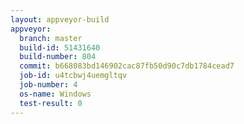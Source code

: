 ```yaml
---
layout: appveyor-build
appveyor:
  branch: master
  build-id: 51431640
  build-number: 804
  commit: b668083bd146902cac87fb50d90c7db1784cead7
  job-id: u4tcbwj4uemgltqv
  job-number: 4
  os-name: Windows
  test-result: 0
---
```


